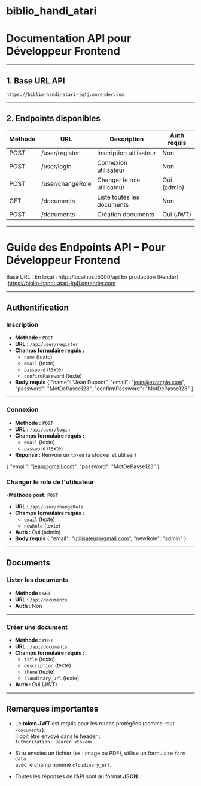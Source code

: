 # biblio_handi_atari

# Documentation API pour Développeur Frontend

---

## 1. Base URL API

```url
https://biblio-handi-atari-jq4j.onrender.com

```
---

## 2. Endpoints disponibles

| Méthode | URL                    | Description                         | Auth requis |
|---------|------------------------|-----------------------------------|-------------|
| POST    | /user/register         | Inscription utilisateur            | Non         |
| POST    | /user/login            | Connexion utilisateur              | Non         |
| POST    | /user/changeRole       | Changer le role utilisateur        | Oui (admin) |
| GET     | /documents             | Liste toutes les documents         | Non         |
| POST    | /documents             | Création documents                 | Oui (JWT)   |

---
#  Guide des Endpoints API – Pour Développeur Frontend

Base URL :
En local : http://localhost:5000/api
En production (Render) :https://biblio-handi-atari-jq4j.onrender.com

---

##  Authentification

###  Inscription
- **Méthode :** `POST`
- **URL :** `/api/user/register`
- **Champs formulaire requis :**
  - `name` (texte)
  - `email` (texte)
  - `password` (texte)
  - `confirmPassword` (texte)
- **Body requis**
{
  "name": "Jean Dupont",
  "email": "jean@example.com",
  "password": "MotDePasse123",
  "confirmPassword": "MotDePasse123"
}



---

###  Connexion
- **Méthode :** `POST`
- **URL :** `/api/user/login`
- **Champs formulaire requis :**
  - `email` (texte)
  - `password` (texte)
- **Réponse :** Renvoie un `token` (à stocker et utiliser)

{
  "email": "jean@gmail.com",
  "password": "MotDePasse123"
}

### Changer le role de l'utilsateur
-**Méthode post:** `POST`
- **URL :** `/api/user/changeRole`
- **Champs formulaire requis :**
  - `email` (texte)
  - `newRole` (texte)
- **Auth :**  Oui (admin)
- **Body requis**
{
  "email": "utilisateur@gmail.com",
  "newRole": "admin"
}



---

##  Documents

###  Lister les documents
- **Méthode :** `GET`
- **URL :** `/api/documents`
- **Auth :**  Non

---

###  Créer une document
- **Méthode :** `POST`
- **URL :** `/api/documents`
- **Champs formulaire requis :**
  - `title` (texte)
  - `description` (texte)
  - `theme` (texte)
  - `cloudinary_url` (texte)
- **Auth :**  Oui (JWT)

---

## Remarques importantes

- Le **token JWT** est requis pour les routes protégées (comme `POST /documents`).  
  Il doit être envoyé dans le header :  
  `Authorization: Bearer <token>`

- Si tu envoies un fichier (ex : image ou PDF), utilise un formulaire `form-data`  
  avec le champ nommé `cloudinary_url`.

- Toutes les réponses de l’API sont au format **JSON**.
